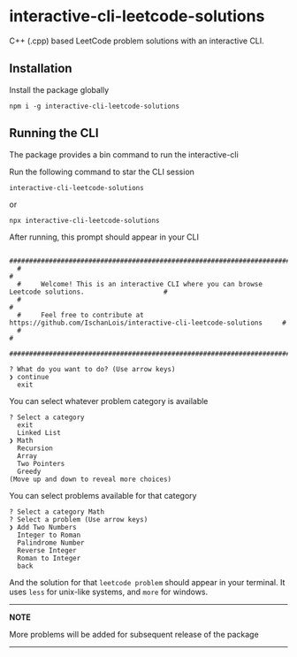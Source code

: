 # interactive-cli-leetcode-solutions

C++ (.cpp) based LeetCode problem solutions with an interactive CLI.

## Installation

Install the package globally

```
npm i -g interactive-cli-leetcode-solutions
```

## Running the CLI

The package provides a bin command to run the interactive-cli

Run the following command to star the CLI session

```
interactive-cli-leetcode-solutions
```
or
```
npx interactive-cli-leetcode-solutions
```

After running, this prompt should appear in your CLI

```
  #######################################################################################################
  #                                                                                                     #
  #     Welcome! This is an interactive CLI where you can browse Leetcode solutions.                    #
  #                                                                                                     #
  #     Feel free to contribute at https://github.com/IschanLois/interactive-cli-leetcode-solutions     #
  #                                                                                                     #
  #######################################################################################################

? What do you want to do? (Use arrow keys)
❯ continue 
  exit 
```

You can select whatever problem category is available

```
? Select a category 
  exit 
  Linked List 
❯ Math 
  Recursion 
  Array 
  Two Pointers 
  Greedy 
(Move up and down to reveal more choices)
```

You can select problems available for that category

```
? Select a category Math
? Select a problem (Use arrow keys)
❯ Add Two Numbers 
  Integer to Roman 
  Palindrome Number 
  Reverse Integer 
  Roman to Integer 
  back 
```

And the solution for that `leetcode problem` should appear in your terminal. It uses `less` for unix-like systems, and `more` for windows.

---
**NOTE**

More problems will be added for subsequent release of the package

---
